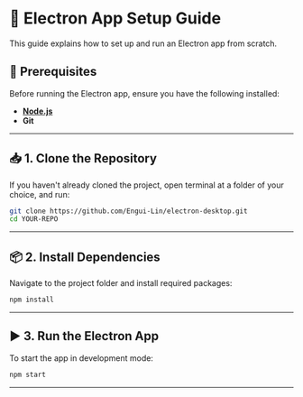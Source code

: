 # 🚀 Electron App Setup Guide

This guide explains how to set up and run an Electron app from scratch.

## 📌 Prerequisites
Before running the Electron app, ensure you have the following installed:
- **[Node.js](https://nodejs.org/)**
- **Git**

---

## 📥 1. Clone the Repository
If you haven't already cloned the project, open terminal at a folder of your choice, and run:
```sh
git clone https://github.com/Engui-Lin/electron-desktop.git
cd YOUR-REPO
```

---

## 📦 2. Install Dependencies
Navigate to the project folder and install required packages:
```sh
npm install
```

---

## ▶️ 3. Run the Electron App
To start the app in development mode:
```sh
npm start
```

---

